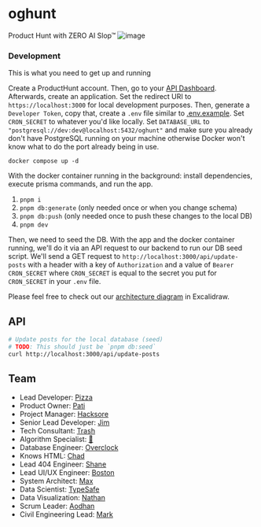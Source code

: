 # oghunt

Product Hunt with ZERO AI Slop™
![image](https://github.com/user-attachments/assets/733569f6-ca25-4f91-bda4-472f1c833646)

### Development

This is what you need to get up and running

Create a ProductHunt account. Then, go to your [API Dashboard](https://www.producthunt.com/v2/oauth/applications). Afterwards, create an application. Set the redirect URI to `https://localhost:3000` for local development purposes. Then, generate a `Developer Token`, copy that, create a `.env` file similar to [.env.example](/.env.example). Set `CRON_SECRET` to whatever you'd like locally. Set `DATABASE_URL` to `"postgresql://dev:dev@localhost:5432/oghunt"` and make sure you already don't have PostgreSQL running on your machine otherwise Docker won't know what to do the port already being in use.

```
docker compose up -d
```

With the docker container running in the background: install dependencies, execute prisma commands, and run the app.

1. `pnpm i`
2. `pnpm db:generate` (only needed once or when you change schema)
3. `pnpm db:push` (only needed once to push these changes to the local DB)
4. `pnpm dev`

Then, we need to seed the DB. With the app and the docker container running, we'll do it via an API request to our backend to run our DB seed script.
We'll send a GET request to `http://localhost:3000/api/update-posts` with a header with a key of `Authorization` and a value of `Bearer CRON_SECRET` where `CRON_SECRET` is equal to the secret you put for `CRON_SECRET` in your `.env` file.

Please feel free to check out our [architecture diagram](./public/og-hunt-diagram.excalidraw) in Excalidraw.

## API

```bash
# Update posts for the local database (seed)
# TODO: This should just be `pnpm db:seed`
curl http://localhost:3000/api/update-posts
```

## Team

- Lead Developer: [Pizza](https://github.com/RossLitzenberger)
- Product Owner: [Pati](https://typehero.dev/)
- Project Manager: [Hacksore](https://github.com/Hacksore)
- Senior Lead Developer: [Jim](https://github.com/JoshHyde9)
- Tech Consultant: [Trash](https://github.com/bautistaaa)
- Algorithm Specialist: [🐝](https://github.com/ArcherScript)
- Database Engineer: [Overclock](https://github.com/LucFauvel)
- Knows HTML: [Chad](https://github.com/chadstewart)
- Lead 404 Engineer: [Shane](https://github.com/swalker326)
- Lead UI/UX Engineer: [Boston](https://github.com/BostonRohan)
- System Architect: [Max](https://github.com/maxdemaio)
- Data Scientist: [TypeSafe](https://github.com/typesafeui)
- Data Visualization: [Nathan](https://github.com/nathanroark)
- Scrum Leader: [Aodhan](https://github.com/MVAodhan)
- Civil Engineering Lead: [Mark](https://github.com/markkhoo)
